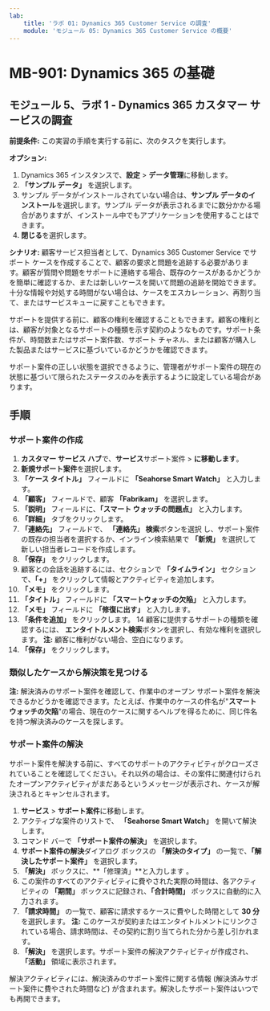 ```yaml
---
lab:
    title: 'ラボ 01: Dynamics 365 Customer Service の調査'
    module: 'モジュール 05: Dynamics 365 Customer Service の概要'
---
```


# MB-901: Dynamics 365 の基礎 
## モジュール 5、ラボ 1 - Dynamics 365 カスタマー サービスの調査 

**前提条件:** この実習の手順を実行する前に、次のタスクを実行します。 

**オプション:**
1. Dynamics 365 インスタンスで、**設定** > **データ管理**に移動します。 
1. **「サンプル データ」** を選択します。 
1. サンプル データがインストールされていない場合は、**サンプル データのインストール**を選択します。サンプル データが表示されるまでに数分かかる場合がありますが、インストール中でもアプリケーションを使用することはできます。 
1. **閉じる**を選択します。 

**シナリオ:**
顧客サービス担当者として、Dynamics 365 Customer Service でサポート ケースを作成することで、顧客の要求と問題を追跡する必要があります。顧客が質問や問題をサポートに連絡する場合、既存のケースがあるかどうかを簡単に確認するか、または新しいケースを開いて問題の追跡を開始できます。十分な情報や対処する時間がない場合は、ケースをエスカレーション、再割り当て、またはサービスキューに戻すこともできます。

サポートを提供する前に、顧客の権利を確認することもできます。顧客の権利とは、顧客が対象となるサポートの種類を示す契約のようなものです。サポート条件が、時間数またはサポート案件数、サポート チャネル、または顧客が購入した製品またはサービスに基づいているかどうかを確認できます。

サポート案件の正しい状態を選択できるように、管理者がサポート案件の現在の状態に基づいて限られたステータスのみを表示するように設定している場合があります。

## 手順

### サポート案件の作成

1. **カスタマー サービス ハブ**で、**サービス**サポート案件 > **に移動します**。
1. **新規サポート案件**を選択します。
1. **「ケース タイトル」** フィールドに **「Seahorse Smart Watch」** と入力します。
1. **「顧客」** フィールドで、顧客 **「Fabrikam」** を選択します。 
1. **「説明」** フィールドに、**「スマート ウォッチの問題点」** と入力します。
1. **「詳細」** タブをクリックします。
1. **「連絡先」** フィールドで、 **「連絡先」 検索**ボタンを選択 し、サポート案件の既存の担当者を選択するか、インライン検索結果で **「新規」** を選択して新しい担当者レコードを作成します。
1. **「保存」** をクリックします。
1. 顧客との会話を追跡するには、セクションで **「タイムライン」** セクションで、**「+」** をクリックして情報とアクティビティを追加します。
1. **「メモ」** をクリックします。 
1. **「タイトル」** フィールドに **「スマートウォッチの欠陥」** と入力します。   
1. **「メモ」** フィールドに **「修復に出す」** と入力します。
1. **「条件を追加」** をクリックします。 
14	顧客に提供するサポートの種類を確認するには、 **エンタイトルメント検索**ボタンを選択し、有効な権利を選択します。
 **注:** 顧客に権利がない場合、空白になります。
1. **「保存」** をクリックします。

### 類似したケースから解決策を見つける

**注:** 解決済みのサポート案件を確認して、作業中のオープン サポート案件を解決できるかどうかを確認できます。たとえば、作業中のケースの件名が"**スマートウォッチの欠陥**"の場合、現在のケースに関するヘルプを得るために、同じ件名を持つ解決済みのケースを探します。

### サポート案件の解決

サポート案件を解決する前に、すべてのサポートのアクティビティがクローズされていることを確認してください。それ以外の場合は、その案件に関連付けられたオープンアクティビティがまだあるというメッセージが表示され、ケースが解決されるとキャンセルされます。

1. **サービス** > **サポート案件**に移動します。
1. アクティブな案件のリストで、 **「Seahorse Smart Watch」** を開いて解決します。 
1. コマンド バーで **「サポート案件の解決」** を選択します。
1. **サポート案件の解決**ダイアログ ボックスの **「解決のタイプ」** の一覧で、**「解決したサポート案件」** を選択します。
1. **「解決」** ボックスに、**「修理済」**と入力します 。
1. この案件のすべてのアクティビティに費やされた実際の時間は、各アクティビティの **「期間」** ボックスに記録され、**「合計時間」** ボックスに自動的に入力されます。
1. **「請求時間」** の一覧で、顧客に請求するケースに費やした時間として  **30 分**を選択します。
 **注:** このケースが契約またはエンタイトルメントにリンクされている場合、請求時間は、その契約に割り当てられた分から差し引かれます。
1. **「解決」** を選択します。サポート案件の解決アクティビティが作成され、**「活動」** 領域に表示されます。  

解決アクティビティには、解決済みのサポート案件に関する情報 (解決済みサポート案件に費やされた時間など) が含まれます。解決したサポート案件はいつでも再開できます。
